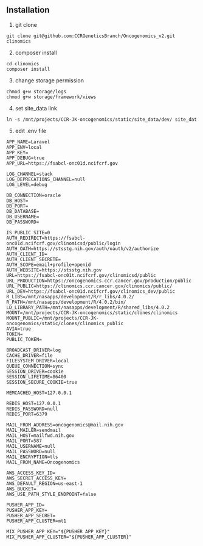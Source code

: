 ## Installation

1. git clone

  ```git clone git@github.com:CCRGeneticsBranch/Oncogenomics_v2.git clinomics```

2. composer install
  
  ```
  cd clinomics
  composer install
  ```
  
3. change storage permission
  ```
  chmod g+w storage/logs
  chmod g+w storage/framework/views
  ```
4. set site_data link
  ```
  ln -s /mnt/projects/CCR-JK-oncogenomics/static/site_data/dev/ site_dat
  ```
5. edit .env file

  ```
APP_NAME=Laravel
APP_ENV=local
APP_KEY=
APP_DEBUG=true
APP_URL=https://fsabcl-onc01d.ncifcrf.gov

LOG_CHANNEL=stack
LOG_DEPRECATIONS_CHANNEL=null
LOG_LEVEL=debug

DB_CONNECTION=oracle
DB_HOST=
DB_PORT=
DB_DATABASE=
DB_USERNAME=
DB_PASSWORD=

IS_PUBLIC_SITE=0
AUTH_REDIRECT=https://fsabcl-onc01d.ncifcrf.gov/clinomicsd/public/login
AUTH_OATH=https://stsstg.nih.gov/auth/oauth/v2/authorize
AUTH_CLIENT_ID=
AUTH_CLIENT_SECRETE=
AUTH_SCOPE=email+profile+openid
AUTH_WEBSITE=https://stsstg.nih.gov
URL=https://fsabcl-onc01t.ncifcrf.gov/clinomicsd/public
URL_PRODUCTION=https://oncogenomics.ccr.cancer.gov/production/public
URL_PUBLIC=https://clinomics.ccr.cancer.gov/clinomics/public/
URL_DEV=https://fsabcl-onc01d.ncifcrf.gov/clinomics_dev/public
R_LIBS=/mnt/nasapps/development/R/r_libs/4.0.2/
R_PATH=/mnt/nasapps/development/R/4.0.2/bin/
LD_LIBRARY_PATH=/mnt/nasapps/development/R/shared_libs/4.0.2
MOUNT=/mnt/projects/CCR-JK-oncogenomics/static/clones/clinomics
MOUNT_PUBLIC=/mnt/projects/CCR-JK-oncogenomics/static/clones/clinomics_public
AVIA=true
TOKEN=
PUBLIC_TOKEN=

BROADCAST_DRIVER=log
CACHE_DRIVER=file
FILESYSTEM_DRIVER=local
QUEUE_CONNECTION=sync
SESSION_DRIVER=cookie
SESSION_LIFETIME=86400
SESSION_SECURE_COOKIE=true

MEMCACHED_HOST=127.0.0.1

REDIS_HOST=127.0.0.1
REDIS_PASSWORD=null
REDIS_PORT=6379

MAIL_FROM_ADDRESS=oncogenomics@mail.nih.gov
MAIL_MAILER=sendmail
MAIL_HOST=mailfwd.nih.gov
MAIL_PORT=587
MAIL_USERNAME=null
MAIL_PASSWORD=null
MAIL_ENCRYPTION=tls
MAIL_FROM_NAME=Oncogenomics

AWS_ACCESS_KEY_ID=
AWS_SECRET_ACCESS_KEY=
AWS_DEFAULT_REGION=us-east-1
AWS_BUCKET=
AWS_USE_PATH_STYLE_ENDPOINT=false

PUSHER_APP_ID=
PUSHER_APP_KEY=
PUSHER_APP_SECRET=
PUSHER_APP_CLUSTER=mt1

MIX_PUSHER_APP_KEY="${PUSHER_APP_KEY}"
MIX_PUSHER_APP_CLUSTER="${PUSHER_APP_CLUSTER}"
  ```
